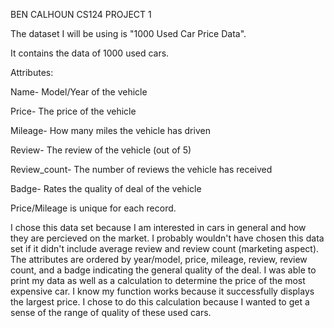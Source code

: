 BEN CALHOUN CS124 PROJECT 1

The dataset I will be using is "1000 Used Car Price Data".

It contains the data of 1000 used cars.

Attributes:

Name- Model/Year of the vehicle

Price- The price of the vehicle

Mileage- How many miles the vehicle has driven

Review- The review of the vehicle (out of 5)

Review_count- The number of reviews the vehicle has received

Badge- Rates the quality of deal of the vehicle

Price/Mileage is unique for each record.

I chose this data set because I am interested in cars in general and how they are percieved on the market. I probably wouldn't have chosen this data set if it didn't include average review and review count (marketing aspect). The attributes are ordered by year/model, price, mileage, review, review count, and a badge indicating the general quality of the deal. I was able to print my data as well as a calculation to determine the price of the most expensive car. I know my function works because it successfully displays the largest price. I chose to do this calculation because I wanted to get a sense of the range of quality of these used cars.

